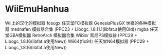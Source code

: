 ﻿# WiiEmuHanhua
Wii上的汉化的模拟器
fceugx          任天堂FC模拟器
GenesisPlusGX   世嘉的各种模拟器
mednafen        模拟器合集       (PPC23 + Libogc_1.8.11.1(libfat.a使用Old))
mgba            任天堂GBA模拟器
RetroArch       模拟器合集
WiiSxr          索尼PS模拟器     (PPC29 + Libogc_1.8.16(libfat.a使用New))
Wii64(fix94)    任天堂N64模拟器  (PPC29 + Libogc_1.8.16(libfat.a使用New))